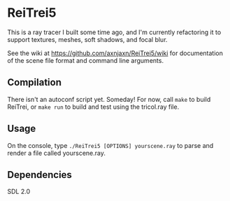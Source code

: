 ReiTrei5
========

This is a ray tracer I built some time ago, and I'm currently refactoring it to support textures, meshes, soft shadows, and focal blur.

See the wiki at https://github.com/axnjaxn/ReiTrei5/wiki for documentation of the scene file format and command line arguments.

Compilation
-----------

There isn't an autoconf script yet. Someday! For now, call `make` to build ReiTrei, or `make run` to build and test using the tricol.ray file.

Usage
-----

On the console, type `./ReiTrei5 [OPTIONS] yourscene.ray` to parse and render a file called yourscene.ray.

Dependencies
------------

SDL 2.0